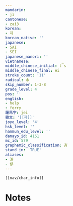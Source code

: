 ```yaml
---
mandarin:
- jì
cantonese:
- zai3
korean:
- 제
korean_native: ''
japanese:
- SAI
- SEI
japanese_nanori: ''
vietnamese:
middle_chinese_initial: t͡s
middle_chinese_final: ei
stroke_count: '11'
radical: 水
skip_number: 1-3-8
grade_level: 4
pos: ''
english:
- help
- ferry
羅馬字: jei
韓文: '[[제]]'
joyo_level: '4'
hsk_level: ''
hanmun_edu_level: ''
danayo_id: 4161
mc_id: 579
graphemic_classification: 斉
stand_in: 'TRUE'
aliases:
- 濟
- 侈
---
```

```meta-bind-embed
[[nav/char_info]]
```

# Notes
